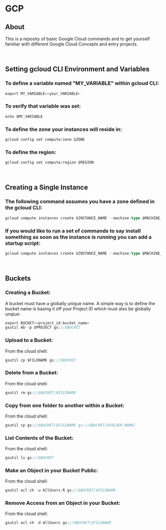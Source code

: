 # GCP


## About
This is a reposity of basic Google Cloud commands and to get yourself familiar with different Google Cloud Concepts and entry projects.


</br>

## Setting gcloud CLI Environment and Variables

### To define a variable named "MY_VARIABLE" within gcloud CLI:
```go
export MY_VARIABLE=<your_VARIABLE>
```
### To verify that variable was set:
```go
echo $MY_VARIABLE
```

### To define the zone your instances will reside in:
```go
gcloud config set compute/zone $ZONE
```

### To define the region:
```go
gcloud config set compute/region $REGION
```


</br>

## Creating a Single Instance
### The following command assumes you have a zone defined in the gcloud CLI:

```go
gcloud compute instances create $INSTANCE_NAME --machine-type $MACHINE_TYPE --image-family $IMAGE
```
### If you would like to run a set of commands to say install something as soon as the instance is running you can add a startup script:
```go
gcloud compute instances create $INSTANCE_NAME --machine-type $MACHINE_TYPE --image-family $IMAGE --metadata-from-file startup-script=startup.sh
```


</br>

## Buckets
### Creating a Bucket:
A bucket must have a globally unique name. A simple way is to define the bucket name is basing it off your Project ID which must also be globally unqiue:
```go
export BUCKET=<project_id-bucket_name>
gsutil mb -p $PROJECT gs://$BUCKET
```
### Upload to a Bucket:
From the cloud shell:
```go
gsutil cp $FILENAME gs://$BUCKET
```

### Delete from a Bucket:
From the cloud shell:
```go
gsutil rm gs://$BUCKET/$FILENAME
```

### Copy from one folder to another within a Bucket:
From the cloud shell:
```go
gsutil cp gs://$BUCKET/$FILENAME gs://$BUCKET/$FOLDER_NAME/
```

### List Contents of the Bucket:
From the cloud shell:
```go
gsutil ls gs://$BUCKET
```

### Make an Object in your Bucket Public:
From the cloud shell:
```go
gsutil acl ch -u AllUsers:R gs://$BUCKET/$FILENAME
```

### Remove Access from an Object in your Bucket:
From the cloud shell:
```go
gsutil acl ch -d AllUsers gs://$BUCKET/$FILENAME
```
